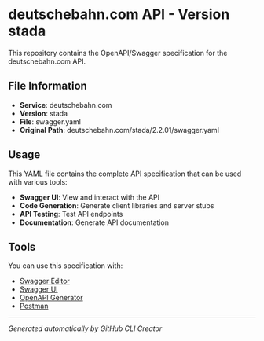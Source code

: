 # deutschebahn.com API - Version stada

This repository contains the OpenAPI/Swagger specification for the deutschebahn.com API.

## File Information

- **Service**: deutschebahn.com
- **Version**: stada
- **File**: swagger.yaml
- **Original Path**: deutschebahn.com/stada/2.2.01/swagger.yaml

## Usage

This YAML file contains the complete API specification that can be used with various tools:

- **Swagger UI**: View and interact with the API
- **Code Generation**: Generate client libraries and server stubs
- **API Testing**: Test API endpoints
- **Documentation**: Generate API documentation

## Tools

You can use this specification with:

- [Swagger Editor](https://editor.swagger.io/)
- [Swagger UI](https://swagger.io/tools/swagger-ui/)
- [OpenAPI Generator](https://openapi-generator.tech/)
- [Postman](https://www.postman.com/)

---

*Generated automatically by GitHub CLI Creator*
